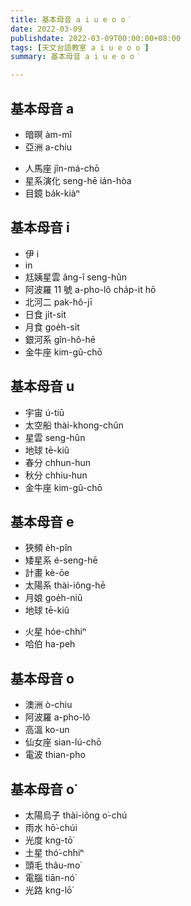 ```yaml
---
title: 基本母音 a i u e o o͘
date: 2022-03-09
publishdate: 2022-03-09T00:00:00+08:00
tags: [天文台語教室 a i u e o o͘]
summary: 基本母音 a i u e o o͘

---
```


## 基本母音 a
<!-- - 蚵仔煎 ô-á-chian -->
<!-- - 蚶仔 ham-á -->
- 暗暝 àm-mî
- 亞洲 a-chiu
<!-- - 媽祖婆 má-chó͘-pô -->
<!-- - 一人一家代，公媽隨人拜 chi̍t-lâng chi̍t-ke tāi, kong-má sûi lâng pài -->
- 人馬座 jîn-má-chō
- 星系演化 seng-hē ián-hòa
- 目鏡 ba̍k-kiàⁿ

## 基本母音 i
- 伊 i
- in
- 尪姨星雲 âng-î seng-hûn
- 阿波羅 11 號 a-pho-lô cha̍p-it hō
- 北河二 pak-hô-jī
- 日食 ji̍t-si̍t
- 月食 goe̍h-si̍t
- 銀河系 gîn-hô-hē
- 金牛座 kim-gû-chō

## 基本母音 u
<!-- - 有 ū -->
- 宇宙 ú-tiū
- 太空船 thài-khong-chûn
- 星雲 seng-hûn
- 地球 tē-kiû
- 春分 chhun-hun
- 秋分 chhiu-hun
- 金牛座 kim-gû-chō
<!-- - 薰頭莫亂擲 hun-thâu mài loān tàn（vs. 昏逃賣卵蛋 (X) ）-->

## 基本母音 e
- 狹頻 e̍h-pîn
- 矮星系 é-seng-hē
- 計畫 kè-ōe
- 太陽系 thài-iông-hē
- 月娘 goe̍h-niû
- 地球 tē-kiû
<!-- - 假鬼假怪 ké-kúi-ké-koài -->
- 火星 hóe-chhiⁿ
- 哈伯 ha-peh

## 基本母音 o
<!-- - 蚵仔煎 ô-á-chian -->
<!-- - 好人 hó-lâng -->
- 澳洲 ò-chiu
- 阿波羅 a-pho-lô
- 高溫 ko-un
- 仙女座 sian-lú-chō
- 電波 thian-pho
<!-- - 濁水溪 lô-chúi-khe -->
<!-- - 無要無緊 bô-iàu-bô-kín -->

## 基本母音 o͘
<!-- - 芋仔 ō͘-á -->
<!-- - 虎爺 hó͘-iâ -->
- 太陽烏子 thài-iông o͘-chú
- 雨水 hō͘-chúi
- 光度 kng-tō͘
- 土星 thó͘-chhiⁿ
- 頭毛 thâu-mo͘
- 電腦 tiān-nó͘
- 光路 kng-lō͘
